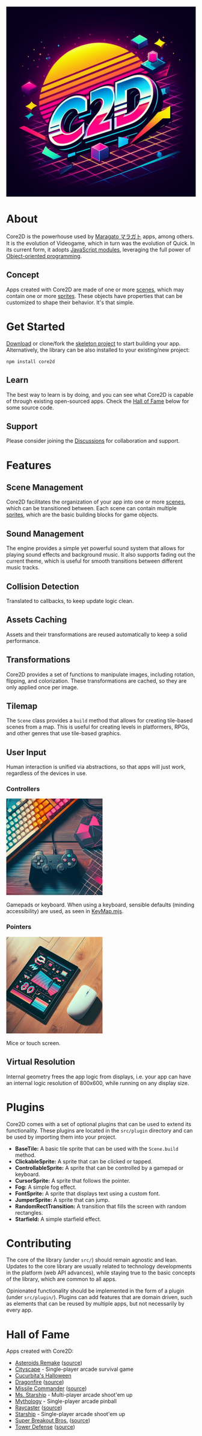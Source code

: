 ![core2d logo](./core2d.jpg)

# About
Core2D is the powerhouse used by [Maragato マラガト](https://maragato.itch.io) apps, among others. It is the evolution of Videogame, which in turn was the evolution of Quick. In its current form, it adopts [JavaScript modules](https://developer.mozilla.org/en-US/docs/Web/JavaScript/Guide/Modules), leveraging the full power of [Object-oriented programming](https://developer.mozilla.org/en-US/docs/Learn/JavaScript/Objects/Object-oriented_programming).

## Concept
Apps created with Core2D are made of one or more [scenes](src/Scene.mjs), which may contain one or more [sprites](src/Sprite.mjs). These objects have properties that can be customized to shape their behavior. It's that simple.

# Get Started
[Download](https://github.com/dgchrt/core2d-skel/archive/refs/heads/main.zip) or clone/fork the [skeleton project](https://github.com/dgchrt/core2d-skel/) to start building your app. Alternatively, the library can be also installed to your existing/new project:
```shell
npm install core2d
```

## Learn
The best way to learn is by doing, and you can see what Core2D is capable of through existing open-sourced apps. Check the [Hall of Fame](#hall-of-fame) below for some source code.

## Support
Please consider joining the [Discussions](https://github.com/dgchrt/core2d/discussions) for collaboration and support.

# Features

## Scene Management
Core2D facilitates the organization of your app into one or more [scenes](src/Scene.mjs), which can be transitioned between. Each scene can contain multiple [sprites](src/Sprite.mjs), which are the basic building blocks for game objects.

## Sound Management
The engine provides a simple yet powerful sound system that allows for playing sound effects and background music. It also supports fading out the current theme, which is useful for smooth transitions between different music tracks.

## Collision Detection
Translated to callbacks, to keep update logic clean.

## Assets Caching
Assets and their transformations are reused automatically to keep a solid performance.

## Transformations
Core2D provides a set of functions to manipulate images, including rotation, flipping, and colorization. These transformations are cached, so they are only applied once per image.

## Tilemap
The `Scene` class provides a `build` method that allows for creating tile-based scenes from a map. This is useful for creating levels in platformers, RPGs, and other genres that use tile-based graphics.

## User Input
Human interaction is unified via abstractions, so that apps will just work, regardless of the devices in use.

### Controllers
![controllers](controller.png)

Gamepads or keyboard. When using a keyboard, sensible defaults (minding accessibility) are used, as seen in [KeyMap.mjs](https://github.com/dgchrt/core2d/blob/main/src/KeyMap.mjs).

### Pointers
![pointer](pointer.png)

Mice or touch screen.

## Virtual Resolution
Internal geometry frees the app logic from displays, i.e. your app can have an internal logic resolution of 800x600, while running on any display size.

# Plugins
Core2D comes with a set of optional plugins that can be used to extend its functionality. These plugins are located in the `src/plugin` directory and can be used by importing them into your project.

- **BaseTile:** A basic tile sprite that can be used with the `Scene.build` method.
- **ClickableSprite:** A sprite that can be clicked or tapped.
- **ControllableSprite:** A sprite that can be controlled by a gamepad or keyboard.
- **CursorSprite:** A sprite that follows the pointer.
- **Fog:** A simple fog effect.
- **FontSprite:** A sprite that displays text using a custom font.
- **JumperSprite:** A sprite that can jump.
- **RandomRectTransition:** A transition that fills the screen with random rectangles.
- **Starfield:** A simple starfield effect.

# Contributing
The core of the library (under `src/`) should remain agnostic and lean. Updates to the core library are usually related to technology developments in the platform (web API advances), while staying true to the basic concepts of the library, which are common to all apps.

Opinionated functionality should be implemented in the form of a plugin (under `src/plugin/`). Plugins can add features that are domain driven, such as elements that can be reused by multiple apps, but not necessarily by every app.

# Hall of Fame
Apps created with Core2D:
- [Asteroids Remake](https://chamun.github.io/asteroids-remake/) ([source](https://github.com/chamun/asteroids-remake))
- [Cityscape](https://puter.com/app/cityscape) - Single-player arcade survival game
- [Cucurbita's Halloween](https://www.kongregate.com/games/bbastudios/cucurbitas-halloween)
- [Dragonfire](http://staudt.github.io/dragonfire) ([source](https://github.com/staudt/dragonfire))
- [Missile Commander](https://dgchrt.github.io/missile-commander/) ([source](https://github.com/dgchrt/missile-commander))
- [Ms. Starship](https://puter.com/app/ms-starship) - Multi-player arcade shoot'em up
- [Mythology](https://puter.com/app/mythology) - Single-player arcade pinball
- [Raycaster](https://staudt.github.io/raycaster/) ([source](https://github.com/staudt/raycaster))
- [Starship](https://puter.com/app/starship) - Single-player arcade shoot'em up
- [Super Breakout Bros.](https://staudt.github.io/SuperBreakoutBros/) ([source](https://github.com/staudt/SuperBreakoutBros))
- [Tower Defense](https://danielcolnaghi.github.io/towerdefense) ([source](https://github.com/danielcolnaghi/towerdefense))
